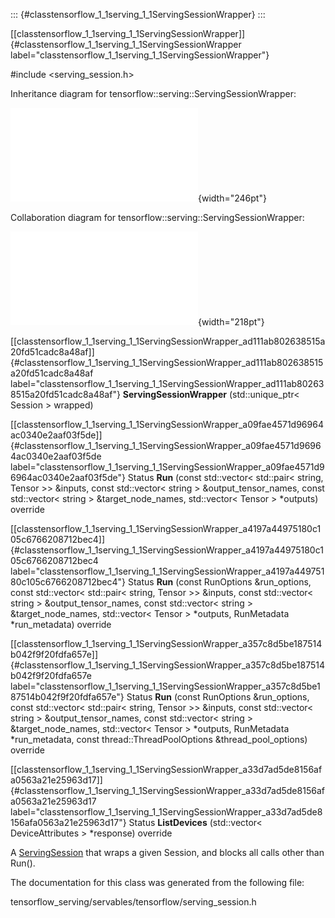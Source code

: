 ::: {#classtensorflow_1_1serving_1_1ServingSessionWrapper}
:::

[\[classtensorflow\_1\_1serving\_1\_1ServingSessionWrapper\]]{#classtensorflow_1_1serving_1_1ServingSessionWrapper
label="classtensorflow_1_1serving_1_1ServingSessionWrapper"}

\#include $<$serving\_session.h$>$

Inheritance diagram for tensorflow::serving::ServingSessionWrapper:

![image](classtensorflow_1_1serving_1_1ServingSessionWrapper__inherit__graph.pdf){width="246pt"}

Collaboration diagram for tensorflow::serving::ServingSessionWrapper:

![image](classtensorflow_1_1serving_1_1ServingSessionWrapper__coll__graph.pdf){width="218pt"}

[\[classtensorflow\_1\_1serving\_1\_1ServingSessionWrapper\_ad111ab802638515a20fd51cadc8a48af\]]{#classtensorflow_1_1serving_1_1ServingSessionWrapper_ad111ab802638515a20fd51cadc8a48af
label="classtensorflow_1_1serving_1_1ServingSessionWrapper_ad111ab802638515a20fd51cadc8a48af"}
**ServingSessionWrapper** (std::unique\_ptr$<$ Session $>$ wrapped)

[\[classtensorflow\_1\_1serving\_1\_1ServingSessionWrapper\_a09fae4571d96964ac0340e2aaf03f5de\]]{#classtensorflow_1_1serving_1_1ServingSessionWrapper_a09fae4571d96964ac0340e2aaf03f5de
label="classtensorflow_1_1serving_1_1ServingSessionWrapper_a09fae4571d96964ac0340e2aaf03f5de"}
Status **Run** (const std::vector$<$ std::pair$<$ string, Tensor $>$$>$
&inputs, const std::vector$<$ string $>$ &output\_tensor\_names, const
std::vector$<$ string $>$ &target\_node\_names, std::vector$<$ Tensor
$>$ $\ast$outputs) override

[\[classtensorflow\_1\_1serving\_1\_1ServingSessionWrapper\_a4197a44975180c105c6766208712bec4\]]{#classtensorflow_1_1serving_1_1ServingSessionWrapper_a4197a44975180c105c6766208712bec4
label="classtensorflow_1_1serving_1_1ServingSessionWrapper_a4197a44975180c105c6766208712bec4"}
Status **Run** (const RunOptions &run\_options, const std::vector$<$
std::pair$<$ string, Tensor $>$$>$ &inputs, const std::vector$<$ string
$>$ &output\_tensor\_names, const std::vector$<$ string $>$
&target\_node\_names, std::vector$<$ Tensor $>$ $\ast$outputs,
RunMetadata $\ast$run\_metadata) override

[\[classtensorflow\_1\_1serving\_1\_1ServingSessionWrapper\_a357c8d5be187514b042f9f20fdfa657e\]]{#classtensorflow_1_1serving_1_1ServingSessionWrapper_a357c8d5be187514b042f9f20fdfa657e
label="classtensorflow_1_1serving_1_1ServingSessionWrapper_a357c8d5be187514b042f9f20fdfa657e"}
Status **Run** (const RunOptions &run\_options, const std::vector$<$
std::pair$<$ string, Tensor $>$$>$ &inputs, const std::vector$<$ string
$>$ &output\_tensor\_names, const std::vector$<$ string $>$
&target\_node\_names, std::vector$<$ Tensor $>$ $\ast$outputs,
RunMetadata $\ast$run\_metadata, const thread::ThreadPoolOptions
&thread\_pool\_options) override

[\[classtensorflow\_1\_1serving\_1\_1ServingSessionWrapper\_a33d7ad5de8156afa0563a21e25963d17\]]{#classtensorflow_1_1serving_1_1ServingSessionWrapper_a33d7ad5de8156afa0563a21e25963d17
label="classtensorflow_1_1serving_1_1ServingSessionWrapper_a33d7ad5de8156afa0563a21e25963d17"}
Status **ListDevices** (std::vector$<$ DeviceAttributes $>$
$\ast$response) override

A [ServingSession](#classtensorflow_1_1serving_1_1ServingSession) that
wraps a given Session, and blocks all calls other than Run().

The documentation for this class was generated from the following file:

tensorflow\_serving/servables/tensorflow/serving\_session.h
